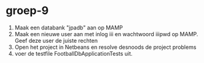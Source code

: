 # groep-9

1) Maak een databank "jpadb" aan op MAMP
2) Maak een nieuwe user aan met inlog iii en wachtwoord iiipwd op MAMP. Geef deze user de juiste rechten
3) Open het project in Netbeans en resolve desnoods de project problems
4) voer de testfile FootballDbApplicationTests uit.
